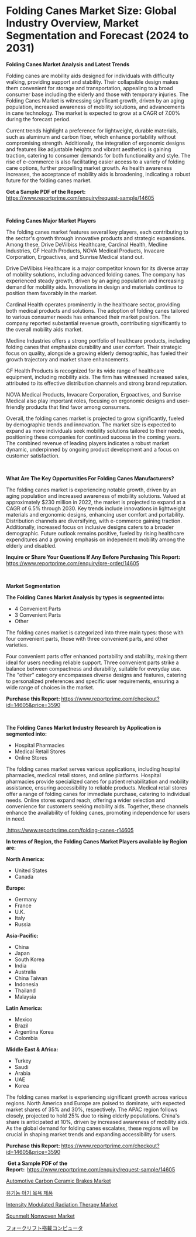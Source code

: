 <p><h1>Folding Canes Market Size: Global Industry Overview, Market Segmentation and Forecast (2024 to 2031)</h1></p><p><strong>Folding Canes Market Analysis and Latest Trends</strong></p>
<p><p>Folding canes are mobility aids designed for individuals with difficulty walking, providing support and stability. Their collapsible design makes them convenient for storage and transportation, appealing to a broad consumer base including the elderly and those with temporary injuries. The Folding Canes Market is witnessing significant growth, driven by an aging population, increased awareness of mobility solutions, and advancements in cane technology. The market is expected to grow at a CAGR of 7.00% during the forecast period. </p><p>Current trends highlight a preference for lightweight, durable materials, such as aluminum and carbon fiber, which enhance portability without compromising strength. Additionally, the integration of ergonomic designs and features like adjustable heights and vibrant aesthetics is gaining traction, catering to consumer demands for both functionality and style. The rise of e-commerce is also facilitating easier access to a variety of folding cane options, further propelling market growth. As health awareness increases, the acceptance of mobility aids is broadening, indicating a robust future for the folding canes market.</p></p>
<p><strong>Get a Sample PDF of the Report:&nbsp;</strong> <a href="https://www.reportprime.com/enquiry/request-sample/14605">https://www.reportprime.com/enquiry/request-sample/14605</a></p>
<p>&nbsp;</p>
<p><strong>Folding Canes Major Market Players</strong></p>
<p><p>The folding canes market features several key players, each contributing to the sector's growth through innovative products and strategic expansions. Among these, Drive DeVilbiss Healthcare, Cardinal Health, Medline Industries, GF Health Products, NOVA Medical Products, Invacare Corporation, Ergoactives, and Sunrise Medical stand out.</p><p>Drive DeVilbiss Healthcare is a major competitor known for its diverse array of mobility solutions, including advanced folding canes. The company has experienced steady growth, driven by an aging population and increasing demand for mobility aids. Innovations in design and materials continue to position them favorably in the market.</p><p>Cardinal Health operates prominently in the healthcare sector, providing both medical products and solutions. The adoption of folding canes tailored to various consumer needs has enhanced their market position. The company reported substantial revenue growth, contributing significantly to the overall mobility aids market.</p><p>Medline Industries offers a strong portfolio of healthcare products, including folding canes that emphasize durability and user comfort. Their strategic focus on quality, alongside a growing elderly demographic, has fueled their growth trajectory and market share enhancements.</p><p>GF Health Products is recognized for its wide range of healthcare equipment, including mobility aids. The firm has witnessed increased sales, attributed to its effective distribution channels and strong brand reputation.</p><p>NOVA Medical Products, Invacare Corporation, Ergoactives, and Sunrise Medical also play important roles, focusing on ergonomic designs and user-friendly products that find favor among consumers.</p><p>Overall, the folding canes market is projected to grow significantly, fueled by demographic trends and innovation. The market size is expected to expand as more individuals seek mobility solutions tailored to their needs, positioning these companies for continued success in the coming years. The combined revenue of leading players indicates a robust market dynamic, underpinned by ongoing product development and a focus on customer satisfaction.</p></p>
<p>&nbsp;</p>
<p><strong>What Are The Key Opportunities For Folding Canes Manufacturers?</strong></p>
<p><p>The folding canes market is experiencing notable growth, driven by an aging population and increased awareness of mobility solutions. Valued at approximately $230 million in 2022, the market is projected to expand at a CAGR of 6.5% through 2030. Key trends include innovations in lightweight materials and ergonomic designs, enhancing user comfort and portability. Distribution channels are diversifying, with e-commerce gaining traction. Additionally, increased focus on inclusive designs caters to a broader demographic. Future outlook remains positive, fueled by rising healthcare expenditures and a growing emphasis on independent mobility among the elderly and disabled.</p></p>
<p><strong>Inquire or Share Your Questions If Any Before Purchasing This Report:</strong> <a href="https://www.reportprime.com/enquiry/pre-order/14605">https://www.reportprime.com/enquiry/pre-order/14605</a></p>
<p>&nbsp;</p>
<p><strong>Market Segmentation</strong></p>
<p><strong>The Folding Canes Market Analysis by types is segmented into:</strong></p>
<p><ul><li>4 Convenient Parts</li><li>3 Convenient Parts</li><li>Other</li></ul></p>
<p><p>The folding canes market is categorized into three main types: those with four convenient parts, those with three convenient parts, and other varieties. </p><p>Four convenient parts offer enhanced portability and stability, making them ideal for users needing reliable support. Three convenient parts strike a balance between compactness and durability, suitable for everyday use. The "other" category encompasses diverse designs and features, catering to personalized preferences and specific user requirements, ensuring a wide range of choices in the market.</p></p>
<p><strong>Purchase this Report:&nbsp;</strong><a href="https://www.reportprime.com/checkout?id=14605&price=3590">https://www.reportprime.com/checkout?id=14605&price=3590</a></p>
<p>&nbsp;</p>
<p><strong>The Folding Canes Market Industry Research by Application is segmented into:</strong></p>
<p><ul><li>Hospital Pharmacies</li><li>Medical Retail Stores</li><li>Online Stores</li></ul></p>
<p><p>The folding canes market serves various applications, including hospital pharmacies, medical retail stores, and online platforms. Hospital pharmacies provide specialized canes for patient rehabilitation and mobility assistance, ensuring accessibility to reliable products. Medical retail stores offer a range of folding canes for immediate purchase, catering to individual needs. Online stores expand reach, offering a wider selection and convenience for customers seeking mobility aids. Together, these channels enhance the availability of folding canes, promoting independence for users in need.</p></p>
<p><a href="https://www.reportprime.com/folding-canes-r14605">&nbsp;https://www.reportprime.com/folding-canes-r14605</a></p>
<p><strong>In terms of Region, the Folding Canes Market Players available by Region are:</strong></p>
<p>
    <p> <strong> North America: </strong>
        <ul>
            <li>United States</li>
            <li>Canada</li>
        </ul>
        </p> 
    <p> <strong> Europe: </strong>
        <ul>
            <li>Germany</li>
            <li>France</li>
            <li>U.K.</li>
            <li>Italy</li>
            <li>Russia</li>
        </ul>
        </p> 
    <p> <strong> Asia-Pacific: </strong>
        <ul>
            <li>China</li>
            <li>Japan</li>
            <li>South Korea</li>
            <li>India</li>
            <li>Australia</li>
            <li>China Taiwan</li>
            <li>Indonesia</li>
            <li>Thailand</li>
            <li>Malaysia</li>
        </ul>
        </p> 
    <p> <strong> Latin America: </strong>
        <ul>
            <li>Mexico</li>
            <li>Brazil</li>
            <li>Argentina Korea</li>
            <li>Colombia</li>
        </ul>
        </p> 
    <p> <strong> Middle East & Africa: </strong>
        <ul>
            <li>Turkey</li>
            <li>Saudi</li>
            <li>Arabia</li>
            <li>UAE</li>
            <li>Korea</li>
        </ul>
    </p>
    </p>
<p><p>The folding canes market is experiencing significant growth across various regions. North America and Europe are poised to dominate, with expected market shares of 35% and 30%, respectively. The APAC region follows closely, projected to hold 25% due to rising elderly populations. China's share is anticipated at 10%, driven by increased awareness of mobility aids. As the global demand for folding canes escalates, these regions will be crucial in shaping market trends and expanding accessibility for users.</p></p>
<p><strong>Purchase this Report: </strong><a href="https://www.reportprime.com/checkout?id=14605&price=3590">https://www.reportprime.com/checkout?id=14605&price=3590</a></p>
<p>&nbsp;<strong>Get a Sample PDF of the Report:&nbsp;&nbsp;</strong><a href="https://www.reportprime.com/enquiry/request-sample/14605">https://www.reportprime.com/enquiry/request-sample/14605</a></p>
<p><strong></strong></p>
<p><p><a href="https://medium.com/@ruth.macdonald08580/the-global-market-overview-of-the-automotive-carbon-ceramic-brakes-market-provides-a-unique-1fac79786c35">Automotive Carbon Ceramic Brakes Market</a></p><p><a href="https://medium.com/@sadiejast2023/%EC%9C%A0%EA%B8%B0%EB%86%8D-%EC%95%84%EA%B8%B0-%EB%AA%A9%EC%9A%95-%EC%A0%9C%ED%92%88-%EC%8B%9C%EC%9E%A5-%EA%B7%9C%EB%AA%A8-%EC%8B%9C%EC%9E%A5-%EC%84%B8%EB%B6%84%ED%99%94-%EC%8B%9C%EC%9E%A5-%EB%8F%99%ED%96%A5-%EB%B0%8F-2031%EB%85%84%EA%B9%8C%EC%A7%80%EC%9D%98-%EC%84%B1%EC%9E%A5-%EB%B6%84%EC%84%9D-%EC%98%88%EC%B8%A1-7ad55d2b05ce">유기농 아기 목욕 제품</a></p><p><a href="https://www.linkedin.com/pulse/global-intensity-modulated-radiation-therapy-market-iispc?trackingId=fyBjcoQLQK6beibfV5a%2BWQ%3D%3D">Intensity Modulated Radiation Therapy Market</a></p><p><a href="https://issuu.com/reportprime-2/docs/spunmelt-nonwoven-market-size-2030._aa2a00940a1658">Spunmelt Nonwoven Market</a></p><p><a href="https://medium.com/@cassianlinzjx/forklift-mounted-computers-market-%E3%81%AE%E3%82%B0%E3%83%AD%E3%83%BC%E3%83%90%E3%83%AB%E5%B8%82%E5%A0%B4%E6%A6%82%E8%A6%81%E3%81%AF-%E4%B8%96%E7%95%8C%E3%81%8A%E3%82%88%E3%81%B3%E4%B8%BB%E8%A6%81%E5%B8%82%E5%A0%B4%E3%81%AB%E3%81%8A%E3%81%91%E3%82%8B%E6%A5%AD%E7%95%8C%E3%81%AB%E5%BD%B1%E9%9F%BF%E3%82%92%E4%B8%8E%E3%81%88%E3%82%8B%E4%B8%BB%E8%A6%81%E3%81%AA%E3%83%88%E3%83%AC%E3%83%B3%E3%83%89%E3%81%AB%E3%81%A4%E3%81%84%E3%81%A6-%E7%8B%AC%E8%87%AA%E3%81%AE%E8%A6%96%E7%82%B9%E3%82%92%E6%8F%90%E4%BE%9B%E3%81%97%E3%81%BE%E3%81%99-ed26443ef064">フォークリフト搭載コンピュータ</a></p></p>